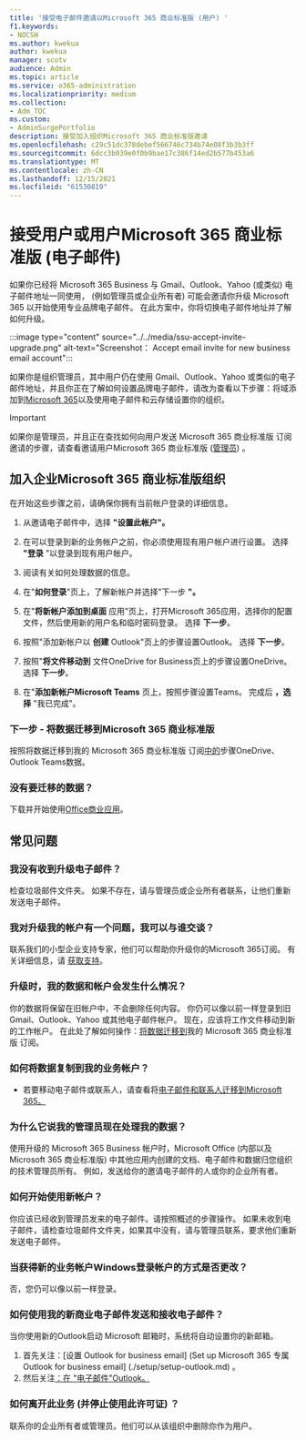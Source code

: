```yaml
---
title: '接受电子邮件邀请以Microsoft 365 商业标准版 (用户) '
f1.keywords:
- NOCSH
ms.author: kwekua
author: kwekua
manager: scotv
audience: Admin
ms.topic: article
ms.service: o365-administration
ms.localizationpriority: medium
ms.collection:
- Adm_TOC
ms.custom:
- AdminSurgePortfolio
description: 接受加入组织Microsoft 365 商业标准版邀请
ms.openlocfilehash: c29c51dc378debef566746c734b74e08f3b3b3ff
ms.sourcegitcommit: 6dcc3b039e0f0b9bae17c386f14ed2b577b453a6
ms.translationtype: MT
ms.contentlocale: zh-CN
ms.lasthandoff: 12/15/2021
ms.locfileid: "61530819"
---
```

# <a name="accept-an-email-invitation-to-a-microsoft-365-business-standard-subscription-user"></a>接受用户或用户Microsoft 365 商业标准版 (电子邮件) 

如果你已经将 Microsoft 365 Business 与 Gmail、Outlook、Yahoo (或类似) 电子邮件地址一同使用， (例如管理员或企业所有者) 可能会邀请你升级 Microsoft 365 以开始使用专业品牌电子邮件。  在此方案中，你将切换电子邮件地址并了解如何升级。

:::image type="content" source="../../media/ssu-accept-invite-upgrade.png" alt-text="Screenshot： Accept email invite for new business email account":::

如果你是组织管理员，其中用户仍在使用 Gmail、Outlook、Yahoo 或类似的电子邮件地址，并且你正在了解如何设置品牌电子邮件，请改为查看以下步骤：将域添加到[Microsoft 365](../setup/add-domain.md)以及使用电子邮件和云存储设置你的组织。 [](../setup/setup-business-standard.md#finish-setting-up)

> [!IMPORTANT]
> 如果你是管理员，并且正在查找如何向用户发送 Microsoft 365 商业标准版 订阅邀请的步骤，请查看邀请用户Microsoft 365 商业标准版 ([管理员](admin-invite-business-standard.md)) 。

## <a name="join-a-business-microsoft-365-business-standard-organization"></a>加入企业Microsoft 365 商业标准版组织

在开始这些步骤之前，请确保你拥有当前帐户登录的详细信息。

1. 从邀请电子邮件中，选择 **"设置此帐户"。**

2. 在可以登录到新的业务帐户之前，你必须使用现有用户帐户进行设置。 选择 **"登录** "以登录到现有用户帐户。

3. 阅读有关如何处理数据的信息。

4. 在"**如何登录**"页上，了解新帐户并选择"下一步 **"。**

5. 在"**将新帐户添加到桌面** 应用"页上，打开Microsoft 365应用，选择你的配置文件，然后使用新的用户名和临时密码登录。 选择 **下一步**。

6. 按照"添加新帐户以 **创建** Outlook"页上的步骤设置Outlook。 选择 **下一步**。

7. 按照"**将文件移动到** 文件OneDrive for Business页上的步骤设置OneDrive。 选择 **下一步**。

8. 在"**添加新帐户Microsoft Teams** 页上，按照步骤设置Teams。 完成后 **，选择** "我已完成"。

### <a name="next-steps---migrate-your-data-to-microsoft-365-business-standard"></a>下一步 - 将数据迁移到Microsoft 365 商业标准版

按照将数据迁移到我的 Microsoft 365 商业标准版 订阅[中的](migrate-data-business-standard.md)步骤OneDrive、Outlook Teams数据。

### <a name="no-data-to-migrate"></a>没有要迁移的数据？

下载并开始使用[Office商业应用](https://support.microsoft.com/office/install-office-apps-from-office-365-dcf2d841-dac7-455b-9a77-fc8f7ee92702)。

## <a name="frequently-asked-questions"></a>常见问题

### <a name="i-didnt-receive-an-upgrade-email"></a>我没有收到升级电子邮件？

检查垃圾邮件文件夹。 如果不存在，请与管理员或企业所有者联系，让他们重新发送电子邮件。

### <a name="i-have-a-question-about-upgrading-my-account-who-can-i-talk-to"></a>我对升级我的帐户有一个问题，我可以与谁交谈？

联系我们的小型企业支持专家，他们可以帮助你升级你的Microsoft 365订阅。 有关详细信息，请 [获取支持](../get-help-support.md)。

### <a name="what-happens-to-my-data-and-account-when-i-upgrade"></a>升级时，我的数据和帐户会发生什么情况？

你的数据将保留在旧帐户中，不会删除任何内容。  你仍可以像以前一样登录到旧 Gmail、Outlook、Yahoo 或其他电子邮件帐户。 现在，应该将工作文件移动到新的工作帐户。 在此处了解如何操作：[将数据迁移到](migrate-data-business-standard.md)我的 Microsoft 365 商业标准版 订阅。

### <a name="how-can-i-copy-data-to-my-business-account"></a>如何将数据复制到我的业务帐户？

<!--- For steps on copying your data from your old OneDrive account to your new OneDrive for business account, check out: [Migrate data to my Microsoft 365 Business Standard subscription](migrate-data-business-standard.md).-->
- 若要移动电子邮件或联系人，请查看将[电子邮件和联系人迁移到Microsoft 365。](../setup/migrate-email-and-contacts-admin.md)

### <a name="why-does-it-say-my-admin-now-handles-my-data"></a>为什么它说我的管理员现在处理我的数据？

使用升级的 Microsoft 365 Business 帐户时，Microsoft Office (内部以及 Microsoft 365 商业标准版) 中其他应用内创建的文档、电子邮件和数据归您组织的技术管理员所有。 例如，发送给你的邀请电子邮件的人或你的企业所有者。

### <a name="how-do-i-get-started-with-my-new-account"></a>如何开始使用新帐户？

你应该已经收到管理员发来的电子邮件。请按照概述的步骤操作。 如果未收到电子邮件，请检查垃圾邮件文件夹，如果其中没有，请与管理员联系，要求他们重新发送电子邮件。

### <a name="does-the-way-i-login-to-windows-change-when-i-get-a-new-business-account"></a>当获得新的业务帐户Windows登录帐户的方式是否更改？

否，您仍可以像以前一样登录。

### <a name="how-can-i-send-and-receive-emails-with-my-new-business-email"></a>如何使用我的新商业电子邮件发送和接收电子邮件？

当你使用新的Outlook启动 Microsoft 邮箱时，系统将自动设置你的新邮箱。

1. 首先关注：[设置 Outlook for business email] (Set up Microsoft 365 专属 Outlook for business email] (./setup/setup-outlook.md) 。
2. 然后关注[：在 "电子邮件"Outlook。](https://support.microsoft.com/office/create-and-send-email-in-outlook-19c32deb-08b6-4f90-a211-02bc5f77f360)

### <a name="how-can-i-leave-this-business-and-stop-using-this-license"></a>如何离开此业务 (并停止使用此许可证) ？

联系你的企业所有者或管理员。他们可以从该组织中删除你作为用户。

<!--1. Open any of your Microsoft 365 apps, like Word, Excel or PowerPoint, select your profile icon and then **Sign in with a different account**. Follow the steps and choose **Next** to set up Outlook.

2. Open Outlook, enter your new email address, and select **Connect**. Follow the steps and choose **Next** to set up OneDrive.

3. Select the OneDrive cloud icon from your taskbar and follow the steps to move your files to your new OneDrive for Business folder. Select **Next** to set up Microsoft Teams.

4. Open Teams, select your profile icon, and then **Add work or school account**. Follow the steps to add your new account to Teams. Select **I'm done** when Teams is set up.-->
